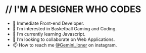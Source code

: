 # // I'M A DESIGNER WHO CODES
  - 👋 Immediate Front-end Developer.
  - 👀 I’m interested in Basketball Gaming and Coding.
  - 🌱 I’m currently learning Javascript.
  - 💞️ I’m looking to collaborate on Web Applications.
  - 📫 How to reach me [@Gemini_loner](https://www.instagram.com/gemini_loner/) on instagram.

<!---
Priestlyb/Priestlyb is a ✨ special ✨ repository because its `README.md` (this file) appears on your GitHub profile.
You can click the Preview link to take a look at your changes.
--->
